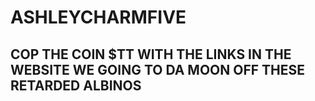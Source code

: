 # ASHLEYCHARMFIVE
## COP THE COIN $TT WITH THE LINKS IN THE WEBSITE WE GOING TO DA MOON OFF THESE RETARDED ALBINOS
